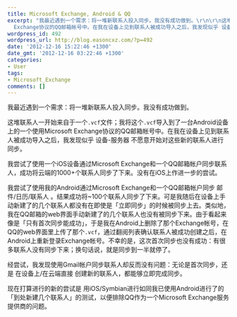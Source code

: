 ```yaml
---
title: Microsoft Exchange, Android & QQ
excerpt: "我最近遇到一个需求：将一堆新联系人投入同步。我没有成功做到。\r\n\r\n这堆联系人一开始来自于一个<code>.vcf</code>文件；我将这个<code>.vcf</code>导入到了一台Android设备上的一个使用Microsoft
  Exchange协议的QQ邮箱帐号中。在我在设备上见到联系人被成功导入之后，我发现似乎 设备-服务器 不愿意开始对这些新的联系人进行同步。"
wordpress_id: 492
wordpress_url: http://blog.easoncxz.com/?p=492
date: '2012-12-16 15:22:46 +1300'
date_gmt: '2012-12-16 03:22:46 +1300'
categories:
- User
tags:
- Microsoft_Exchange
comments: []
---
```

<p>我最近遇到一个需求：将一堆新联系人投入同步。我没有成功做到。</p>
<p>这堆联系人一开始来自于一个<code>.vcf</code>文件；我将这个<code>.vcf</code>导入到了一台Android设备上的一个使用Microsoft Exchange协议的QQ邮箱帐号中。在我在设备上见到联系人被成功导入之后，我发现似乎 设备-服务器 不愿意开始对这些新的联系人进行同步。<a id="more"></a><a id="more-492"></a></p>
<p>我尝试了使用一个iOS设备通过Microsoft Exchange和一个QQ邮箱帐户同步联系人，成功将云端的1000+个联系人同步了下来。没有在iOS上作进一步的尝试。</p>
<p>我尝试了使用我的Android通过Microsoft Exchange和一个QQ邮箱帐户同步 邮件/日历/联系人 。结果成功将~100个联系人同步了下来。可是我随后在设备上手动新建了的几个联系人都没有在即使是「立即同步」的时候被同步上去。类似地，我在QQ邮箱的web界面手动新建了的几个联系人也没有被同步下来。由于看起来像是「只有首次同步能成功」，于是我在Android上删除了那个Exchange帐号，在QQ的web界面里上传了那个<code>.vcf</code>，通过翻阅列表确认联系人被成功创建之后，在Android上重新登录Exchange帐号。不幸的是，这次首次同步也没有成功：有很多联系人没有同步下来；换句话说，就是同步到一半就停了。</p>
<p>经尝试，我发现使用Gmail帐户同步联系人却反而没有问题：无论是首次同步，还是 在设备上/在云端直接 创建新的联系人，都能够立即完成同步。</p>
<p>现在打算进行的新的尝试是 用iOS/Symbian进行如同我已使用Android进行了的「到处新建几个联系人」的测试，以便排除QQ作为一个Microsoft Exchange服务提供商的问题。</p>
